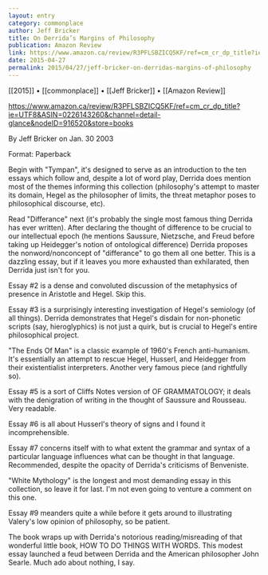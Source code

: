 ```yaml
---
layout: entry
category: commonplace
author: Jeff Bricker
title: On Derrida’s Margins of Philosophy
publication: Amazon Review
link: https://www.amazon.ca/review/R3PFLSBZICQ5KF/ref=cm_cr_dp_title?ie=UTF8&ASIN=0226143260&channel=detail-glance&nodeID=916520&store=books
date: 2015-04-27
permalink: 2015/04/27/jeff-bricker-on-derridas-margins-of-philosophy
---
```


[[2015]] • [[commonplace]] • [[Jeff Bricker]] • [[Amazon Review]] 

https://www.amazon.ca/review/R3PFLSBZICQ5KF/ref=cm_cr_dp_title?ie=UTF8&ASIN=0226143260&channel=detail-glance&nodeID=916520&store=books

By Jeff Bricker on Jan. 30 2003

Format: Paperback

Begin with "Tympan", it's designed to serve as an introduction to the ten essays which follow and, despite a lot of word play, Derrida does mention most of the themes informing this collection (philosophy's attempt to master its domain, Hegel as the philosopher of limits, the threat metaphor poses to philosophical discourse, etc).

Read "Differance" next (it's probably the single most famous thing Derrida has ever written). After declaring the thought of difference to be crucial to our intellectual epoch (he mentions Saussure, Nietzsche, and Freud before taking up Heidegger's notion of ontological difference) Derrida proposes the nonword/nonconcept of "differance" to go them all one better. This is a dazzling essay, but if it leaves you more exhausted than exhilarated, then Derrida just isn't for you.

Essay #2 is a dense and convoluted discussion of the metaphysics of presence in Aristotle and Hegel. Skip this.

Essay #3 is a surprisingly interesting investigation of Hegel's semiology (of all things). Derrida demonstrates that Hegel's disdain for non-phonetic scripts (say, hieroglyphics) is not just a quirk, but is crucial to Hegel's entire philosophical project.

"The Ends Of Man" is a classic example of 1960's French anti-humanism. It's essentially an attempt to rescue Hegel, Husserl, and Heidegger from their existentialist interpreters. Another very famous piece (and rightfully so).

Essay #5 is a sort of Cliffs Notes version of OF GRAMMATOLOGY; it deals with the denigration of writing in the thought of Saussure and Rousseau. Very readable.

Essay #6 is all about Husserl's theory of signs and I found it incomprehensible.

Essay #7 concerns itself with to what extent the grammar and syntax of a particular language influences what can be thought in that language. Recommended, despite the opacity of Derrida's criticisms of Benveniste.

"White Mythology" is the longest and most demanding essay in this collection, so leave it for last. I'm not even going to venture a comment on this one.

Essay #9 meanders quite a while before it gets around to illustrating Valery's low opinion of philosophy, so be patient.

The book wraps up with Derrida's notorious reading/misreading of that wonderful little book, HOW TO DO THINGS WITH WORDS. This modest essay launched a feud between Derrida and the American philosopher John Searle. Much ado about nothing, I say.
